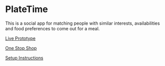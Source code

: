# PlateTime
This is a social app for matching people with similar interests, availabilities and food preferences to come out for a meal.

[Live Prototype](https://platetimeapps.azurewebsites.net)

[One Stop Shop](https://docs.google.com/document/d/1InLH27gMqN3MDaEVs1WAqufHR9UpA0lpn0xbQiREBSk/edit#heading=h.3kba8acv32u1)

[Setup Instructions](https://docs.google.com/document/d/1t3EfPeSrkaeJb5CGRGfOlBG60T1axzs3O26AYJbJQzE/edit?usp=sharing)

